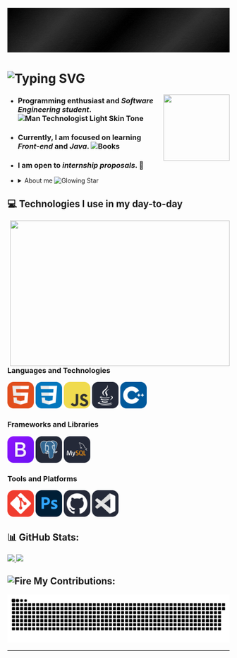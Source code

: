 <!-- Header -->
![I'm a Software Engineer (1)](https://github.com/ViictorrMillan/ViictorrMillan/blob/main/icons/Banner.gif)
<h1>
  <img src="https://readme-typing-svg.demolab.com?font=Oswald&weight=600&size=30&duration=3000&pause=1000&color=F7F7F7&vCenter=true&random=false&width=600&height=60&lines=%F0%9F%91%BE+Welcome+to+my+GitHub!;%F0%9F%A7%91%F0%9F%8F%BB%E2%80%8D%F0%9F%92%BB+Where+ideas+become+code!+;%F0%9F%9B%A0%EF%B8%8F+Crafting+digital+solutions!;%F0%9F%90%88%E2%80%8D%E2%AC%9B+Coding+with+my+old+cat+by+my+side+;%F0%9F%8E%AE+Gamer+by+night%2C+coder+by+day!;%F0%9F%A7%A0+My+personality+type%3A+INTJ-T"
    alt="Typing SVG" />
</h1>
<img align="right" width="150" height="150" src="https://cdn.pixabay.com/animation/2023/10/30/14/40/14-40-05-944_512.gif">

<!-- About me -->
* ### Programming enthusiast and _Software Engineering student_. <img src="https://raw.githubusercontent.com/Tarikul-Islam-Anik/Animated-Fluent-Emojis/master/Emojis/People%20with%20professions/Man%20Technologist%20Light%20Skin%20Tone.png" alt="Man Technologist Light Skin Tone" width="30" height="30" /> 
* ### Currently, I am focused on learning _Front-end_ and _Java_. <img src="https://raw.githubusercontent.com/Tarikul-Islam-Anik/Animated-Fluent-Emojis/master/Emojis/Objects/Books.png" alt="Books" width="30" height="30" />
* ### I am open to _internship proposals_. 💼

* <details>
  <summary>About me <img src="https://raw.githubusercontent.com/Tarikul-Islam-Anik/Animated-Fluent-Emojis/master/Emojis/Travel%20and%20places/Glowing%20Star.png" alt="Glowing Star" width="25" height="25" /></summary>

  <!-- Tech Passion -->
  <div style="clear:both;">
    <img align="right" width="150" height="150" src="https://github.com/ViictorrMillan/ViictorrMillan/blob/main/icons/gif.gif">
    <div>
      <h3><img src="https://raw.githubusercontent.com/Tarikul-Islam-Anik/Animated-Fluent-Emojis/master/Emojis/Smilies/Ghost.png" alt="Ghost" width="30" height="30" /> Tech Passion:</h3>
      <p>Hello, I'm Victor Millan, 21 years old, from São Paulo, Brazil. Since childhood, I've had a deep passion for technology. Discovering that I could turn this passion into a career has driven me to dedicate myself daily to working with something I love.</p>
    </div>
  </div>

  <br>
  
  <!-- Socials -->
  <div style="clear:both;">
    <img align="right" width="150" height="150" src="https://media.tenor.com/RHuMko--4EQAAAAi/text-instagram.gif">
    <div>
      <h3><img src="https://raw.githubusercontent.com/Tarikul-Islam-Anik/Animated-Fluent-Emojis/master/Emojis/Travel%20and%20places/Rocket.png" alt="Rocket" width="30" height="30" /> Socials:</h3>
      <p>
        <a href="https://www.instagram.com/victormillan_dev/" target="_blank"><img src="https://raw.githubusercontent.com/tandpfun/skill-icons/65dea6c4eaca7da319e552c09f4cf5a9a8dab2c8/icons/Instagram.svg" width="60" height="60"></a>
        <a href="https://www.linkedin.com/in/victormillandev/" target="_blank"><img src="https://raw.githubusercontent.com/tandpfun/skill-icons/65dea6c4eaca7da319e552c09f4cf5a9a8dab2c8/icons/LinkedIn.svg" width="60" height="60"></a>
        <a href="mailto:victorhugomartinsmillan@gmail.com" target="_blank"><img src="https://raw.githubusercontent.com/tandpfun/skill-icons/65dea6c4eaca7da319e552c09f4cf5a9a8dab2c8/icons/Gmail-Dark.svg" width="60" height="60"></a>
      </p>
    </div>
  </div>

  <br>
  
  <!-- Education -->
  <div style="clear:both;">
    <img align="right" width="150" height="150" src="https://media.tenor.com/TBsXnJBWLncAAAAi/ghost-dance.gif">
    <div>
      <h3><img src="https://raw.githubusercontent.com/Tarikul-Islam-Anik/Animated-Fluent-Emojis/master/Emojis/People%20with%20professions/Man%20Student%20Light%20Skin%20Tone.png" alt="Man Student Light Skin Tone" width="30" height="30" /> Education:</h3>
      <ul>
        <li>Currently pursuing a Bachelor's degree in Software Engineering (1/8)</li>
        <li>Ongoing courses in Front-end development</li>
        <li>Ongoing English courses</li>
      </ul>
    </div>
  </div>

  <br>
  
  <!-- Hobbies -->
  <div style="clear:both;">
    <img align="right" width="150" height="150" src="https://media.tenor.com/nHBgEK6zEQMAAAAi/cat-gray.gif">
    <div>
      <h3><img src="https://raw.githubusercontent.com/Tarikul-Islam-Anik/Animated-Fluent-Emojis/master/Emojis/Activities/Video%20Game.png" alt="Video Game" width="30" height="30" /> Hobbies:</h3>
      <ul>
        <li>Coding</li>
        <li>Reading</li>
        <li>Gaming</li>
      </ul>
    </div>
  </div>

  <br>
  
  <!-- I Love -->
  <div style="clear:both;">
    <img align="right" width="150" height="150" src="https://i.pinimg.com/originals/1a/56/ea/1a56eaaaf78869d7c6e0e620b2b98394.gif">
    <div>
      <h3><img src="https://raw.githubusercontent.com/Tarikul-Islam-Anik/Animated-Fluent-Emojis/master/Emojis/Smilies/Heart%20on%20Fire.png" alt="Heart on Fire" width="30" height="30" /> I Love:</h3>
      <ul>
        <li>Cats</li>
        <li>Coffee</li>
        <li>My girlfriend</li>
      </ul>
    </div>
  </div>
</details>

<!-- Skills -->
## 💻 Technologies I use in my day-to-day
<img align="right" width="498" height="329" src="https://media.tenor.com/UlmNqQlrC6QAAAAi/mega-charizard-x-flying.gif">

### Languages and Technologies
<p>
  <img alt="HTML" height="60" width="60" src="https://github.com/tandpfun/skill-icons/blob/main/icons/HTML.svg">
  <img alt="CSS" height="60" width="60" src="https://raw.githubusercontent.com/tandpfun/skill-icons/65dea6c4eaca7da319e552c09f4cf5a9a8dab2c8/icons/CSS.svg">
  <img alt="JavaScript" height="60" width="60" src="https://raw.githubusercontent.com/tandpfun/skill-icons/65dea6c4eaca7da319e552c09f4cf5a9a8dab2c8/icons/JavaScript.svg">
  <img alt="Java" height="60" width="60" src="https://raw.githubusercontent.com/tandpfun/skill-icons/65dea6c4eaca7da319e552c09f4cf5a9a8dab2c8/icons/Java-Dark.svg">
  <img alt="C++" height="60" width="60" src="https://github.com/tandpfun/skill-icons/blob/main/icons/CPP.svg">
</p>

### Frameworks and Libraries
<p>
  <img alt="Bootstrap" height="60" width="60" src="https://raw.githubusercontent.com/tandpfun/skill-icons/65dea6c4eaca7da319e552c09f4cf5a9a8dab2c8/icons/Bootstrap.svg">
  <img alt="PostgreSQL" height="60" width="60" src="https://raw.githubusercontent.com/tandpfun/skill-icons/65dea6c4eaca7da319e552c09f4cf5a9a8dab2c8/icons/PostgreSQL-Dark.svg">
  <img alt="MYSQL" height="60" width="60" src="https://raw.githubusercontent.com/tandpfun/skill-icons/65dea6c4eaca7da319e552c09f4cf5a9a8dab2c8/icons/MySQL-Dark.svg">
</p>

### Tools and Platforms
<p>
  <img alt="Git" height="60" width="60" src="https://raw.githubusercontent.com/tandpfun/skill-icons/65dea6c4eaca7da319e552c09f4cf5a9a8dab2c8/icons/Git.svg">
  <img alt="Photoshop" height="60" width="60" src="https://github.com/tandpfun/skill-icons/blob/main/icons/Photoshop.svg">
  <img alt="Github" height="60" width="60" src="https://raw.githubusercontent.com/tandpfun/skill-icons/65dea6c4eaca7da319e552c09f4cf5a9a8dab2c8/icons/Github-Dark.svg">
  <img alt="Vscode" height="60" width="60" src="https://raw.githubusercontent.com/tandpfun/skill-icons/65dea6c4eaca7da319e552c09f4cf5a9a8dab2c8/icons/VSCode-Dark.svg">
</p>

<!-- Status -->
## 📊 GitHub Stats: 
<div>
  <a href="https://github.com/ViictorrMillan">
    <img height="180em" src="https://github-readme-stats.vercel.app/api?username=ViictorrMillan&theme=midnight-purple&hide_border=false&include_all_commits=true&count_private=true" />
    <img height="180em" src="https://github-readme-stats.vercel.app/api/top-langs/?username=ViictorrMillan&theme=midnight-purple&hide_border=false&include_all_commits=true&count_private=true&layout=compact" />
  </a>
</div>

<!-- Snake -->
## <img src="https://raw.githubusercontent.com/Tarikul-Islam-Anik/Animated-Fluent-Emojis/master/Emojis/Travel%20and%20places/Fire.png" alt="Fire" width="25" height="25" /> My Contributions:
<img alt="snake eating my contributions" src="https://raw.githubusercontent.com/ViictorrMillan/ViictorrMillan/output/github-contribution-grid-snake-dark.svg" />

---
